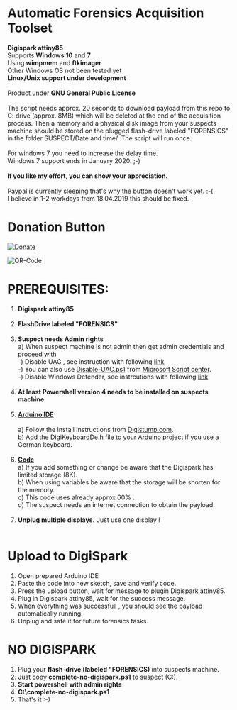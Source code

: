 # Automatic Forensics Acquisition Toolset<br/>
 **Digispark attiny85**<br/>
Supports **Windows 10** and **7** <br/>
Using **wimpmem** and **ftkimager**<br/>
Other Windows OS not been tested yet<br/>
**Linux/Unix support under development**<br/><br/>
Product under **GNU General Public License**<br/><br/>
The script needs approx. 20 seconds to download payload from this repo to C: drive (approx. 8MB) which will be deleted at the end of the acquisition process. Then a memory and a physical disk image from your suspects machine should be stored on the plugged flash-drive labeled "FORENSICS" in the folder SUSPECT/Date and time/ .The script will run once. <br/><br/>
For windows 7 you need to increase the delay time.<br/>
Windows 7 support ends in January 2020. ;-) <br/><br/>
**If you like my effort, you can show your appreciation.**<br/><br/>
Paypal is currently sleeping that's why the button doesn't work yet. :-( <br/>
I believe in 1-2 workdays from 18.04.2019 this should be fixed.<br/>
# Donation Button
[![Donate](https://img.shields.io/badge/Donate-PayPal-green.svg)](https://www.paypal.com/cgi-bin/webscr?cmd=_s-xclick&hosted_button_id=BBVUYZZW9JP56)

![QR-Code](https://user-images.githubusercontent.com/49499331/56194087-6fb0cd80-6032-11e9-939f-6088a4909b9f.png)

# PREREQUISITES:<br/>
1) **Digispark attiny85**<br/><br/>
2) **FlashDrive labeled "FORENSICS"**<br/><br/>
3) **Suspect needs Admin rights**<br/>
   a) When suspect machine is not admin then get admin credentials and proceed with <br/>
   -) Disable UAC , see instruction with following [link](https://www.faqforge.com/windows/how-to-disable-the-user-account-control-uac-in-windows-10/).<br/>
   -) You can also use [Disable-UAC.ps1](https://github.com/flipthemouse/acquisition/blob/master/Disable-UAC.ps1) from [Microsoft Script center](https://gallery.technet.microsoft.com/scriptcenter/Disable-UAC-using-730b6ecd).<br/>
   -) Disable Windows Defender, see instrcutions with following [link](https://www.wikihow.com/Turn-Off-Windows-Defender-in-Windows-10).<br/><br/>
4) **At least Powershell version 4 needs to be installed on suspects machine**<br/><br/>
3) **[Arduino IDE](https://www.arduino.cc/en/main/software)**<br/><br/>
  a) Follow the Install Instructions from [Digistump.com](https://digistump.com/wiki/digispark/tutorials/connecting).<br/>
  b) Add the [DigiKeyboardDe.h](https://github.com/flipthemouse/acquisition/blob/master/DigiKeyboardDe.h) file to your Arduino project if you use a German keyboard.<br/><br/>
4) **[Code](https://github.com/flipthemouse/acquisition/blob/master/WinFor-payload.txt)**<br/>
  a) If you add something or change be aware that the Digispark has limited storage (8K).<br/>
  b) When using variables be aware that the storage will be shorten for the memory.<br/>
  c) This code uses already approx 60% .<br/>
  d) The suspect needs an internet connection to obtain the payload. <br/><br/>
5) **Unplug multiple displays.** Just use one display !<br/><br/>
  
# Upload to DigiSpark<br/>
1) Open prepared Arduino IDE<br/>
2) Paste the code into new sketch, save and verify code.<br/>
3) Press the upload button, wait for message to plugin Digispark attiny85.<br/>
4) Plug in Digispark attiny85, wait for the success message.<br/>
5) When everything was successfull , you should see the payload automatically running.<br/>
6) Unplug and safe it for future forensics tasks.<br/>

# NO DIGISPARK <br/>
1) Plug your **flash-drive (labeled "FORENSICS)** into suspects machine.  <br/>
2) Just copy **[complete-no-digispark.ps1](https://github.com/flipthemouse/acquisition/blob/master/complete-no-digispark.ps1)** to suspect (C:\).<br/>
3) **Start powershell with admin rights**<br/>
4) **C:\complete-no-digispark.ps1**<br/>
5) That's it :-)<br/>

  
